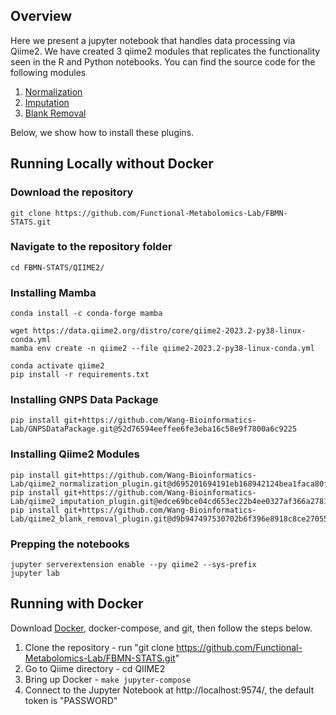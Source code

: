 ## Overview

Here we present a jupyter notebook that handles data processing via Qiime2. We have created 3 qiime2 modules that replicates the functionality seen in the R and Python notebooks. You can find the source code for the following modules

1. [Normalization](https://github.com/Wang-Bioinformatics-Lab/qiime2_normalization_plugin)
1. [Imputation](https://github.com/Wang-Bioinformatics-Lab/qiime2_imputation_plugin)
1. [Blank Removal](https://github.com/Wang-Bioinformatics-Lab/qiime2_blank_removal_plugin)


Below, we show how to install these plugins. 

## Running Locally without Docker

### Download the repository 
```
git clone https://github.com/Functional-Metabolomics-Lab/FBMN-STATS.git
```

### Navigate to the repository folder
```
cd FBMN-STATS/QIIME2/
```

### Installing Mamba
```
conda install -c conda-forge mamba

wget https://data.qiime2.org/distro/core/qiime2-2023.2-py38-linux-conda.yml
mamba env create -n qiime2 --file qiime2-2023.2-py38-linux-conda.yml

conda activate qiime2
pip install -r requirements.txt
```

### Installing GNPS Data Package
```
pip install git+https://github.com/Wang-Bioinformatics-Lab/GNPSDataPackage.git@52d76594eeffee6fe3eba16c58e9f7800a6c9225
```

### Installing Qiime2 Modules

```
pip install git+https://github.com/Wang-Bioinformatics-Lab/qiime2_normalization_plugin.git@d695201694191eb168942124bea1faca80f7ffc2
pip install git+https://github.com/Wang-Bioinformatics-Lab/qiime2_imputation_plugin.git@edce69bce04cd653ec22b4ee0327af366a278106
pip install git+https://github.com/Wang-Bioinformatics-Lab/qiime2_blank_removal_plugin.git@d9b947497530702b6f396e8918c8ce27055650f7
```

### Prepping the notebooks
```
jupyter serverextension enable --py qiime2 --sys-prefix
jupyter lab
```


## Running with Docker

Download [Docker](https://www.docker.com/), docker-compose, and git, then follow the steps below.

1. Clone the repository - run "git clone https://github.com/Functional-Metabolomics-Lab/FBMN-STATS.git"
1. Go to Qiime directory - cd QIIME2
1. Bring up Docker - ```make jupyter-compose```
1. Connect to the Jupyter Notebook at http://localhost:9574/, the default token is "PASSWORD"

